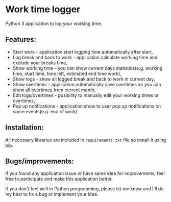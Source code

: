 # Work time logger

Python 3 application to log your working time.

## Features:
  - Start work - application start logging time automatically after start,
  - Log break and back to work - application calculate working time and exclude your breaks time,
  - Show working time - you can show current days statistics(e.g. working time, start time, time left, estimated end time work),
  - Show logs - show all logged break and back to work in current day,
  - Show overtimes - application automatically save overtimes so you can show all overtimes from current month,
  - Edit logs/overtimes - posibility to manually edit your working times or overtimes,
  - Pop up notifications - application show to user pop up notifications on some events(e.g. end of work)
  
## Installation:
All necessary libraries are included in ```requirements.txt``` file so install it using pip.

## Bugs/improvements:
If you found any application issue or have same idea for improvements, feel free to participate and make this application better.

If you don't feel well in Python programming, please let me know and I'll do my best to fix a bug or implement your idea.
